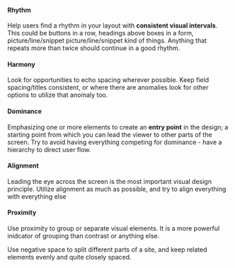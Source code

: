 #### Rhythm

Help users find a rhythm in your layout with **consistent visual intervals**.  This could be buttons in a row, headings above boxes in a form, picture/line/snippet picture/line/snippet kind of things.  Anything that repeats more than twice should continue in a good rhythm.

#### Harmony

Look for opportunities to echo spacing wherever possible.  Keep field spacing/titles consistent, or where there are anomalies look for other options to utilize that anomaly too.

#### Dominance

Emphasizing one or more elements to create an **entry point** in the design; a starting point from which you can lead the viewer to other parts of the screen.  Try to avoid having everything competing for dominance - have a hierarchy to direct user flow.

#### Alignment

Leading the eye across the screen is the most important visual design principle.  Utilize alignment as much as possible, and try to align everything with everything else

#### Proximity

Use proximity to group or separate visual elements.  It is a more powerful inidcator of grouping than contrast or anything else.

Use negative space to split different parts of a site, and keep related elements evenly and quite closely spaced.